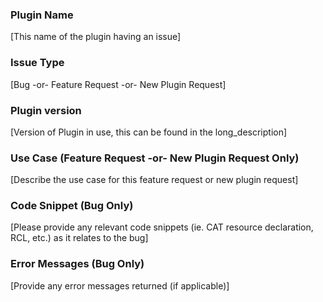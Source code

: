 ### Plugin Name
[This name of the plugin having an issue]

### Issue Type
[Bug -or- Feature Request -or- New Plugin Request]

### Plugin version
[Version of Plugin in use, this can be found in the long_description]

### Use Case (Feature Request -or- New Plugin Request Only)
[Describe the use case for this feature request or new plugin request]

### Code Snippet (Bug Only)
[Please provide any relevant code snippets (ie. CAT resource declaration, RCL, etc.) as it relates to the bug]

### Error Messages (Bug Only)
[Provide any error messages returned (if applicable)]
